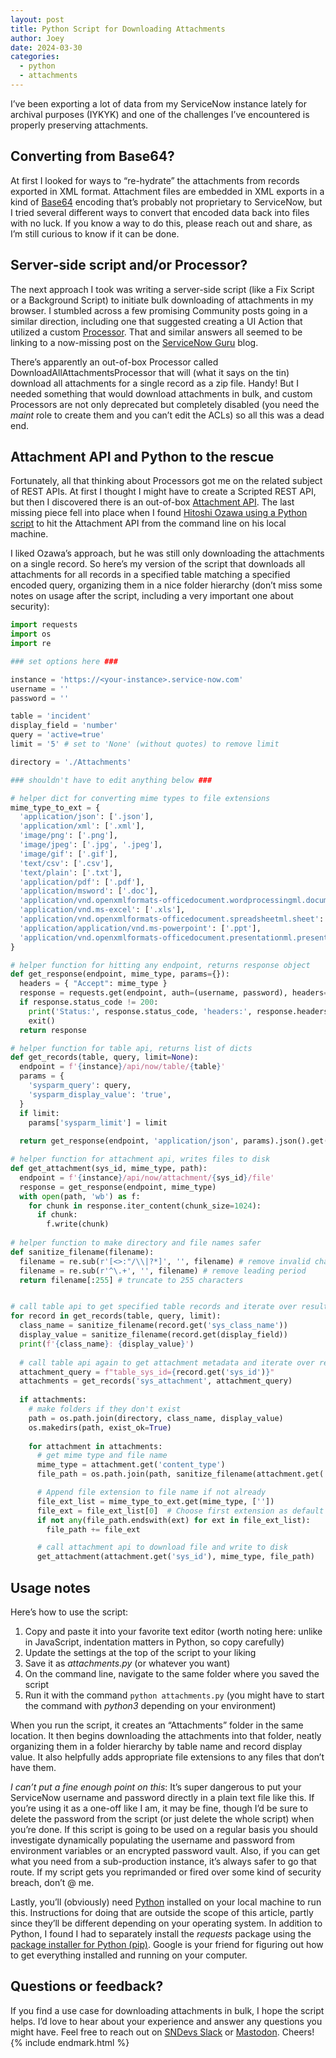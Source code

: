 ```yaml
---
layout: post
title: Python Script for Downloading Attachments
author: Joey
date: 2024-03-30
categories:
  - python
  - attachments
---
```


I’ve been exporting a lot of data from my ServiceNow instance lately for archival purposes (<abbr>IYKYK</abbr>) and one of the challenges I’ve encountered is properly preserving attachments.

## Converting from Base64?

At first I looked for ways to “re-hydrate” the attachments from records exported in <abbr>XML</abbr> format. Attachment files are embedded in <abbr>XML</abbr> exports in a kind of [Base64](https://en.wikipedia.org/wiki/Base64) encoding that’s probably not proprietary to ServiceNow, but I tried several different ways to convert that encoded data back into files with no luck. If you know a way to do this, please reach out and share, as I’m still curious to know if it can be done.

## Server-side script and/or Processor?

The next approach I took was writing a server-side script (like a Fix Script or a Background Script) to initiate bulk downloading of attachments in my browser. I stumbled across a few promising Community posts going in a similar direction, including one that suggested creating a <abbr>UI</abbr> Action that utilized a custom [Processor](https://docs.servicenow.com/bundle/washingtondc-application-development/page/script/processors/concept/c_Processors.html). That and similar answers all seemed to be linking to a now-missing post on the [ServiceNow Guru](https://servicenowguru.com) blog.

There’s apparently an out-of-box Processor called DownloadAllAttachmentsProcessor that will (what it says on the tin) download all attachments for a single record as a zip file. Handy! But I needed something that would download attachments in bulk, and custom Processors are not only deprecated but completely disabled (you need the _maint_ role to create them and you can’t edit the <abbr>ACL</abbr>s) so all this was a dead end.

## Attachment <abbr>API</abbr> and Python to the rescue

Fortunately, all that thinking about Processors got me on the related subject of <abbr>REST</abbr> <abbr>API</abbr>s. At first I thought I might have to create a Scripted <abbr>REST</abbr> <abbr>API</abbr>, but then I discovered there is an out-of-box [Attachment <abbr>API</abbr>](https://docs.servicenow.com/bundle/washingtondc-api-reference/page/integrate/inbound-rest/concept/c_AttachmentAPI.html). The last missing piece fell into place when I found [Hitoshi Ozawa using a Python script](https://www.servicenow.com/community/developer-forum/download-file-using-rest-api/m-p/1824873#M481799) to hit the Attachment <abbr>API</abbr> from the command line on his local machine.

I liked Ozawa’s approach, but he was still only downloading the attachments on a single record. So here’s my version of the script that downloads all attachments for all records in a specified table matching a specified encoded query, organizing them in a nice folder hierarchy (don’t miss some notes on usage after the script, including a very important one about security):

~~~ python
import requests
import os
import re

### set options here ###

instance = 'https://<your-instance>.service-now.com'
username = ''
password = ''

table = 'incident'
display_field = 'number'
query = 'active=true'
limit = '5' # set to 'None' (without quotes) to remove limit

directory = './Attachments'

### shouldn't have to edit anything below ###

# helper dict for converting mime types to file extensions
mime_type_to_ext = {
  'application/json': ['.json'],
  'application/xml': ['.xml'],
  'image/png': ['.png'],
  'image/jpeg': ['.jpg', '.jpeg'],
  'image/gif': ['.gif'],
  'text/csv': ['.csv'],
  'text/plain': ['.txt'],
  'application/pdf': ['.pdf'],
  'application/msword': ['.doc'],
  'application/vnd.openxmlformats-officedocument.wordprocessingml.document': ['.docx'],
  'application/vnd.ms-excel': ['.xls'],
  'application/vnd.openxmlformats-officedocument.spreadsheetml.sheet': ['.xlsx'],
  'application/application/vnd.ms-powerpoint': ['.ppt'],
  'application/vnd.openxmlformats-officedocument.presentationml.presentation': ['.pptx'],
}

# helper function for hitting any endpoint, returns response object
def get_response(endpoint, mime_type, params={}):
  headers = { "Accept": mime_type }
  response = requests.get(endpoint, auth=(username, password), headers=headers, params=params)
  if response.status_code != 200:
    print('Status:', response.status_code, 'headers:', response.headers, 'Error Response:', response.json())
    exit()
  return response

# helper function for table api, returns list of dicts
def get_records(table, query, limit=None):
  endpoint = f'{instance}/api/now/table/{table}'
  params = {
    'sysparm_query': query,
    'sysparm_display_value': 'true',
  }
  if limit:
    params['sysparm_limit'] = limit
  
  return get_response(endpoint, 'application/json', params).json().get('result')

# helper function for attachment api, writes files to disk
def get_attachment(sys_id, mime_type, path):
  endpoint = f'{instance}/api/now/attachment/{sys_id}/file'
  response = get_response(endpoint, mime_type)
  with open(path, 'wb') as f:
    for chunk in response.iter_content(chunk_size=1024):
      if chunk:
        f.write(chunk)
        
# helper function to make directory and file names safer
def sanitize_filename(filename):
  filename = re.sub(r'[<>:"/\\|?*]', '', filename) # remove invalid characters
  filename = re.sub(r'^\.+', '', filename) # remove leading period
  return filename[:255] # truncate to 255 characters


# call table api to get specified table records and iterate over results
for record in get_records(table, query, limit):
  class_name = sanitize_filename(record.get('sys_class_name'))
  display_value = sanitize_filename(record.get(display_field))
  print(f'{class_name}: {display_value}')
    
  # call table api again to get attachment metadata and iterate over results
  attachment_query = f"table_sys_id={record.get('sys_id')}"
  attachments = get_records('sys_attachment', attachment_query)
  
  if attachments:
    # make folders if they don't exist
    path = os.path.join(directory, class_name, display_value)
    os.makedirs(path, exist_ok=True)
  
    for attachment in attachments:
      # get mime type and file name
      mime_type = attachment.get('content_type')
      file_path = os.path.join(path, sanitize_filename(attachment.get('file_name')))

      # Append file extension to file name if not already
      file_ext_list = mime_type_to_ext.get(mime_type, [''])
      file_ext = file_ext_list[0]  # Choose first extension as default
      if not any(file_path.endswith(ext) for ext in file_ext_list):
        file_path += file_ext

      # call attachment api to download file and write to disk
      get_attachment(attachment.get('sys_id'), mime_type, file_path)
~~~

## Usage notes

Here’s how to use the script:

1. Copy and paste it into your favorite text editor (worth noting here: unlike in JavaScript, indentation matters in Python, so copy carefully)
2. Update the settings at the top of the script to your liking
3. Save it as _attachments.py_ (or whatever you want)
4. On the command line, navigate to the same folder where you saved the script
5. Run it with the command `python attachments.py` (you might have to start the command with _python3_ depending on your environment)

When you run the script, it creates an “Attachments” folder in the same location. It then begins downloading the attachments into that folder, neatly organizing them in a folder hierarchy by table name and record display value. It also helpfully adds appropriate file extensions to any files that don’t have them.

_I can’t put a fine enough point on this_: It’s super dangerous to put your ServiceNow username and password directly in a plain text file like this. If you’re using it as a one-off like I am, it may be fine, though I’d be sure to delete the password from the script (or just delete the whole script) when you’re done. If this script is going to be used on a regular basis you should investigate dynamically populating the username and password from environment variables or an encrypted password vault. Also, if you can get what you need from a sub-production instance, it’s always safer to go that route. If my script gets you reprimanded or fired over some kind of security breach, don’t @ me.

Lastly, you’ll (obviously) need [Python](https://www.python.org) installed on your local machine to run this. Instructions for doing that are outside the scope of this article, partly since they’ll be different depending on your operating system. In addition to Python, I found I had to separately install the _requests_ package using the [package installer for Python (pip)](https://packaging.python.org/en/latest/tutorials/installing-packages/). Google is your friend for figuring out how to get everything installed and running on your computer.

## Questions or feedback?

If you find a use case for downloading attachments in bulk, I hope the script helps. I’d love to hear about your experience and answer any questions you might have. Feel free to reach out on [SNDevs Slack](https://invite.sndevs.com/) or [Mastodon](https://social.sndevs.com/). Cheers!{% include endmark.html %}

